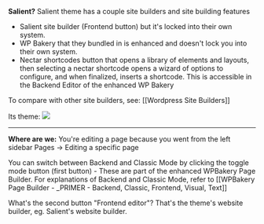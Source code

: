 **Salient?**
Salient theme has a couple site builders and site building features
- Salient site builder (Frontend button) but it's locked into their own system. 
- WP Bakery that they bundled in is enhanced and doesn't lock you into their own system. 
- Nectar shortcodes button that opens a library of elements and layouts, then selecting a nectar shortcode opens a wizard of options to configure, and when finalized, inserts a shortcode. This is accessible in the Backend Editor of the enhanced WP Bakery

To compare with other site builders, see: [[Wordpress Site Builders]]

Its theme:
![](https://i.imgur.com/dmtQ5C2.png)


---


**Where are we:**
You're editing a page because you went from the left sidebar Pages -> Editing a specific page

You can switch between Backend and Classic Mode by clicking the toggle mode button (first button) - These are part of the enhanced WPBakery Page Builder. For explanations of Backend and Classic Mode, refer to [[WPBakery Page Builder - _PRIMER - Backend, Classic, Frontend, Visual, Text]]

What's the second button "Frontend editor"? That's the theme's website builder, eg. Salient's website builder.